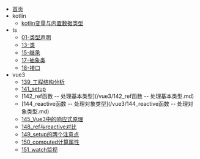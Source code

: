 * [首页](/README.md)
* kotlin
  - [kotlin变量与内置数据类型](/kotlin/kotlin变量与内置数据类型.md)
* ts
  - [01-类型声明](/ts/01-类型声明.md)
  - [13-类](/ts/13-类.md)
  - [15-继承](/ts/15-继承.md)
  - [17-抽象类](/ts/17-抽象类.md)
  - [18-接口](/ts/18-接口.md)
* vue3
  - [139_工程结构分析](/vue3/139_工程结构分析.md)
  - [141_setup](/vue3/141_setup.md)
  - [142_ref函数 -- 处理基本类型](/vue3/142_ref函数 -- 处理基本类型.md)
  - [144_reactive函数 -- 处理对象类型](/vue3/144_reactive函数 -- 处理对象类型.md)
  - [145_Vue3中的响应式原理](/vue3/145_Vue3中的响应式原理.md)
  - [148_ref与reactive对比](/vue3/148_ref与reactive对比.md)
  - [149_setup的两个注意点](/vue3/149_setup的两个注意点.md)
  - [150_computed计算属性](/vue3/150_computed计算属性.md)
  - [151_watch监视](/vue3/151_watch监视.md)
